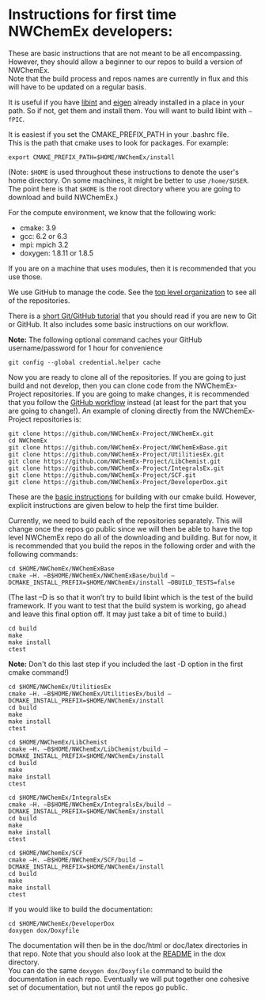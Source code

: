 # Instructions for first time NWChemEx developers:

These are basic instructions that are not meant to be all encompassing.  
However, they should allow a beginner to our repos to build a version of NWChemEx.  
Note that the build process and repos names are currently in flux and this will 
have to be updated on a regular basis.

It is useful if you have [libint](https://github.com/evaleev/libint) and 
[eigen](https://github.com/eigenteam/eigen-git-mirror) already installed in a 
place in your path.  So if not, get them and install them.  You will want to build 
libint with `–fPIC`.
 
It is easiest if you set the CMAKE_PREFIX_PATH in your .bashrc file.  
This is the path that cmake uses to look for packages.  For example:
```
export CMAKE_PREFIX_PATH=$HOME/NWChemEx/install
```
(Note: `$HOME` is used throughout these instructions to denote the user's home directory.
On some machines, it might be better to use `/home/$USER`.  The point here is that `$HOME` 
is the root directory where you are going to download and build NWChemEx.)

For the compute environment, we know that the following work:
* cmake: 3.9
* gcc: 6.2 or 6.3
* mpi: mpich 3.2
* doxygen: 1.8.11 or 1.8.5

If you are on a machine that uses modules, then it is recommended that you use those.

We use GitHub to manage the code.  See the [top level organization](https://github.com/NWChemEx-Project) 
to see all of the repositories.

There is a [short Git/GitHub tutorial](https://github.com/NWChemEx-Project/DeveloperDox/blob/master/README.md) 
that you should read if you are new to Git or GitHub.  It also includes some basic instructions on our workflow.

**Note:** The following optional command caches your GitHub username/password for 1 hour for convenience
```
git config --global credential.helper cache
```
Now you are ready to clone all of the repositories.  If you are going to just build and not
develop, then you can clone code from the NWChemEx-Project repositories.  If you are going
to make changes, it is recommended that you follow the [GitHub workflow](https://github.com/NWChemEx-Project/DeveloperDox/blob/master/README.md) instead (at least
for the part that you are going to change!).  An example of cloning directly from the
NWChemEx-Project repositories is:

```
git clone https://github.com/NWChemEx-Project/NWChemEx.git
cd NWChemEx
git clone https://github.com/NWChemEx-Project/NWChemExBase.git
git clone https://github.com/NWChemEx-Project/UtilitiesEx.git
git clone https://github.com/NWChemEx-Project/LibChemist.git
git clone https://github.com/NWChemEx-Project/IntegralsEx.git
git clone https://github.com/NWChemEx-Project/SCF.git
git clone https://github.com/NWChemEx-Project/DeveloperDox.git
```

These are the [basic instructions](https://github.com/NWChemEx-Project/NWChemExBase/blob/master/README.md) 
for building with our cmake build.  However, explicit instructions are given below to help the
first time builder.

Currently, we need to build each of the repositories separately.  This will change once the 
repos go public since we will then be able to have the top level NWChemEx repo do all of the 
downloading and building. But for now, it is recommended that you build the repos in the 
following order and with the following commands:
```
cd $HOME/NWChemEx/NWChemExBase
cmake –H. –B$HOME/NWChemEx/NWChemExBase/build –DCMAKE_INSTALL_PREFIX=$HOME/NWChemEx/install –DBUILD_TESTS=false
```
(The last –D is so that it won’t try to build libint which is the test of the build framework.
If you want to test that the build system is working, go ahead and leave this final option off.
It may just take a bit of time to build.)
```
cd build
make
make install
ctest 
```
**Note:** Don't do this last step if you included the last -D option in the first cmake command!)
```
cd $HOME/NWChemEx/UtilitiesEx
cmake –H. –B$HOME/NWChemEx/UtilitiesEx/build –DCMAKE_INSTALL_PREFIX=$HOME/NWChemEx/install 
cd build
make
make install
ctest

cd $HOME/NWChemEx/LibChemist
cmake –H. –B$HOME/NWChemEx/LibChemist/build –DCMAKE_INSTALL_PREFIX=$HOME/NWChemEx/install 
cd build
make
make install
ctest

cd $HOME/NWChemEx/IntegralsEx
cmake –H. –B$HOME/NWChemEx/IntegralsEx/build –DCMAKE_INSTALL_PREFIX=$HOME/NWChemEx/install 
cd build
make
make install
ctest

cd $HOME/NWChemEx/SCF
cmake –H. –B$HOME/NWChemEx/SCF/build –DCMAKE_INSTALL_PREFIX=$HOME/NWChemEx/install 
cd build
make
make install
ctest
```
<!-- Need to add the TAMM build once this works better for everyone -->

If you would like to build the documentation:
```
cd $HOME/NWChemEx/DeveloperDox
doxygen dox/Doxyfile
```
The documentation will then be in the doc/html or doc/latex directories in that repo.
Note that you should also look at the [README](https://github.com/NWChemEx-Project/DeveloperDox/blob/master/dox/README.md) 
in the dox directory.  
You can do the same `doxygen dox/Doxyfile` command to build the documentation in 
each repo.  Eventually we will put together one cohesive set of documentation, but not until the repos
go public.
